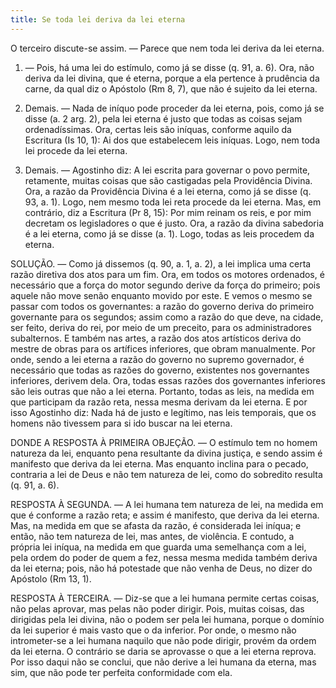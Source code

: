 ```yaml
---
title: Se toda lei deriva da lei eterna
---
```


O terceiro discute-se assim. — Parece que nem toda lei deriva da lei eterna.  

1. — Pois, há uma lei do estímulo, como já se disse (q. 91, a. 6). Ora, não deriva da lei divina, que é eterna, porque a ela pertence à prudência da carne, da qual diz o Apóstolo (Rm 8, 7), que não é sujeito da lei eterna.  

2. Demais. — Nada de iníquo pode proceder da lei eterna, pois, como já se disse (a. 2 arg. 2), pela lei eterna é justo que todas as coisas sejam ordenadíssimas. Ora, certas leis são iníquas, conforme aquilo da Escritura (Is 10, 1): Ai dos que estabelecem leis iníquas. Logo, nem toda lei procede da lei eterna.  

3. Demais. — Agostinho diz: A lei escrita para governar o povo permite, retamente, muitas coisas que são castigadas pela Providência Divina. Ora, a razão da Providência Divina é a lei eterna, como já se disse (q. 93, a. 1). Logo, nem mesmo toda lei reta procede da lei eterna.  Mas, em contrário, diz a Escritura (Pr 8, 15): Por mim reinam os reis, e por mim decretam os legisladores o que é justo. Ora, a razão da divina sabedoria é a lei eterna, como já se disse (a. 1). Logo, todas as leis procedem da eterna.  

SOLUÇÃO. — Como já dissemos (q. 90, a. 1, a. 2), a lei implica uma certa razão diretiva dos atos para um fim. Ora, em todos os motores ordenados, é necessário que a força do motor segundo derive da força do primeiro; pois aquele não move senão enquanto movido por este. E vemos o mesmo se passar com todos os governantes: a razão do governo deriva do primeiro governante para os segundos; assim como a razão do que deve, na cidade, ser feito, deriva do rei, por meio de um preceito, para os administradores subalternos. E também nas artes, a razão dos atos artísticos deriva do mestre de obras para os artífices inferiores, que obram manualmente. Por onde, sendo a lei eterna a razão do governo no supremo governador, é necessário que todas as razões do governo, existentes nos governantes inferiores, derivem dela. Ora, todas essas razões dos governantes inferiores são leis outras que não a lei eterna. Portanto, todas as leis, na medida em que participam da razão reta, nessa mesma derivam da lei eterna. E por isso Agostinho diz: Nada há de justo e legítimo, nas leis temporais, que os homens não tivessem para si ido buscar na lei eterna.  

DONDE A RESPOSTA À PRIMEIRA OBJEÇÃO. — O estímulo tem no homem natureza da lei, enquanto pena resultante da divina justiça, e sendo assim é manifesto que deriva da lei eterna. Mas enquanto inclina para o pecado, contraria a lei de Deus e não tem natureza de lei, como do sobredito resulta (q. 91, a. 6).
  

RESPOSTA À SEGUNDA. — A lei humana tem natureza de lei, na medida em que é conforme a razão reta; e assim é manifesto, que deriva da lei eterna. Mas, na medida em que se afasta da razão, é considerada lei iníqua; e então, não tem natureza de lei, mas antes, de violência. E contudo, a própria lei iníqua, na medida em que guarda uma semelhança com a lei, pela ordem do poder de quem a fez, nessa mesma medida também deriva da lei eterna; pois, não há potestade que não venha de Deus, no dizer do Apóstolo (Rm 13, 1).
  

RESPOSTA À TERCEIRA. — Diz-se que a lei humana permite certas coisas, não pelas aprovar, mas pelas não poder dirigir. Pois, muitas coisas, das dirigidas pela lei divina, não o podem ser pela lei humana, porque o domínio da lei superior é mais vasto que o da inferior. Por onde, o mesmo não intrometer-se a lei humana naquilo que não pode dirigir, provém da ordem da lei eterna. O contrário se daria se aprovasse o que a lei eterna reprova. Por isso daqui não se conclui, que não derive a lei humana da eterna, mas sim, que não pode ter perfeita conformidade com ela.